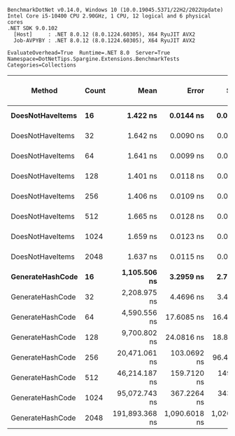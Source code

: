 ```

BenchmarkDotNet v0.14.0, Windows 10 (10.0.19045.5371/22H2/2022Update)
Intel Core i5-10400 CPU 2.90GHz, 1 CPU, 12 logical and 6 physical cores
.NET SDK 9.0.102
  [Host]     : .NET 8.0.12 (8.0.1224.60305), X64 RyuJIT AVX2
  Job-AVPYBY : .NET 8.0.12 (8.0.1224.60305), X64 RyuJIT AVX2

EvaluateOverhead=True  Runtime=.NET 8.0  Server=True  
Namespace=DotNetTips.Spargine.Extensions.BenchmarkTests  Categories=Collections  

```
| Method           | Count | Mean           | Error         | StdDev        | StdErr      | Min            | Q1             | Median         | Q3             | Max            | Op/s          | CI99.9% Margin | Iterations | Kurtosis | MValue | Skewness | Rank | LogicalGroup | Baseline | Exceptions | Completed Work Items | Lock Contentions | Code Size | Allocated |
|----------------- |------ |---------------:|--------------:|--------------:|------------:|---------------:|---------------:|---------------:|---------------:|---------------:|--------------:|---------------:|-----------:|---------:|-------:|---------:|-----:|------------- |--------- |-----------:|---------------------:|-----------------:|----------:|----------:|
| **DoesNotHaveItems** | **16**    |       **1.422 ns** |     **0.0144 ns** |     **0.0134 ns** |   **0.0035 ns** |       **1.400 ns** |       **1.412 ns** |       **1.420 ns** |       **1.435 ns** |       **1.442 ns** | **703,091,219.6** |       **7.498 ns** |      **15.00** |    **1.475** |  **2.000** |   **0.0230** |    **1** | *****            | **No**       |          **-** |                    **-** |                **-** |      **65 B** |         **-** |
| DoesNotHaveItems | 32    |       1.642 ns |     0.0090 ns |     0.0084 ns |   0.0022 ns |       1.626 ns |       1.636 ns |       1.643 ns |       1.649 ns |       1.655 ns | 609,078,454.0 |       7.499 ns |      15.00 |    1.827 |  2.000 |  -0.2654 |    2 | *            | No       |          - |                    - |                - |      65 B |         - |
| DoesNotHaveItems | 64    |       1.641 ns |     0.0099 ns |     0.0093 ns |   0.0024 ns |       1.628 ns |       1.635 ns |       1.640 ns |       1.649 ns |       1.657 ns | 609,342,243.7 |       7.499 ns |      15.00 |    1.627 |  2.000 |   0.2394 |    2 | *            | No       |          - |                    - |                - |      65 B |         - |
| DoesNotHaveItems | 128   |       1.401 ns |     0.0118 ns |     0.0105 ns |   0.0028 ns |       1.383 ns |       1.397 ns |       1.402 ns |       1.404 ns |       1.418 ns | 714,013,581.0 |       6.999 ns |      14.00 |    2.197 |  2.000 |  -0.0311 |    1 | *            | No       |          - |                    - |                - |      65 B |         - |
| DoesNotHaveItems | 256   |       1.406 ns |     0.0109 ns |     0.0102 ns |   0.0026 ns |       1.392 ns |       1.401 ns |       1.403 ns |       1.415 ns |       1.423 ns | 711,204,446.9 |       7.499 ns |      15.00 |    1.719 |  2.000 |   0.3864 |    1 | *            | No       |          - |                    - |                - |      65 B |         - |
| DoesNotHaveItems | 512   |       1.665 ns |     0.0128 ns |     0.0120 ns |   0.0031 ns |       1.651 ns |       1.655 ns |       1.663 ns |       1.673 ns |       1.688 ns | 600,778,124.2 |       7.498 ns |      15.00 |    1.840 |  2.000 |   0.5125 |    2 | *            | No       |          - |                    - |                - |      65 B |         - |
| DoesNotHaveItems | 1024  |       1.659 ns |     0.0123 ns |     0.0109 ns |   0.0029 ns |       1.646 ns |       1.651 ns |       1.658 ns |       1.662 ns |       1.682 ns | 602,600,065.0 |       6.999 ns |      14.00 |    2.607 |  2.000 |   0.8503 |    2 | *            | No       |          - |                    - |                - |      65 B |         - |
| DoesNotHaveItems | 2048  |       1.637 ns |     0.0115 ns |     0.0102 ns |   0.0027 ns |       1.617 ns |       1.632 ns |       1.638 ns |       1.640 ns |       1.656 ns | 610,952,826.1 |       6.999 ns |      14.00 |    2.647 |  2.000 |  -0.1375 |    2 | *            | No       |          - |                    - |                - |      65 B |         - |
| **GenerateHashCode** | **16**    |   **1,105.506 ns** |     **3.2959 ns** |     **2.7523 ns** |   **0.7633 ns** |   **1,101.534 ns** |   **1,104.129 ns** |   **1,105.493 ns** |   **1,107.455 ns** |   **1,110.513 ns** |     **904,563.0** |       **6.118 ns** |      **13.00** |    **1.896** |  **2.000** |   **0.2470** |    **3** | *****            | **No**       |          **-** |                    **-** |                **-** |   **1,038 B** |      **40 B** |
| GenerateHashCode | 32    |   2,208.975 ns |     4.4696 ns |     3.4896 ns |   1.0074 ns |   2,200.767 ns |   2,207.348 ns |   2,209.200 ns |   2,211.110 ns |   2,213.827 ns |     452,698.7 |       5.496 ns |      12.00 |    3.081 |  2.000 |  -0.7457 |    4 | *            | No       |          - |                    - |                - |   1,038 B |      40 B |
| GenerateHashCode | 64    |   4,590.556 ns |    17.6085 ns |    16.4710 ns |   4.2528 ns |   4,564.961 ns |   4,578.230 ns |   4,587.470 ns |   4,597.952 ns |   4,624.046 ns |     217,838.5 |       5.374 ns |      15.00 |    2.383 |  2.000 |   0.5541 |    5 | *            | No       |          - |                    - |                - |   1,038 B |      40 B |
| GenerateHashCode | 128   |   9,700.802 ns |    24.0816 ns |    18.8013 ns |   5.4275 ns |   9,662.352 ns |   9,692.337 ns |   9,702.638 ns |   9,709.656 ns |   9,738.501 ns |     103,084.3 |       3.286 ns |      12.00 |    2.931 |  2.000 |  -0.0721 |    6 | *            | No       |          - |                    - |                - |   1,064 B |      40 B |
| GenerateHashCode | 256   |  20,471.061 ns |   103.0692 ns |    96.4110 ns |  24.8932 ns |  20,360.641 ns |  20,393.066 ns |  20,447.791 ns |  20,523.083 ns |  20,705.316 ns |      48,849.4 |      -4.947 ns |      15.00 |    2.889 |  2.000 |   0.8422 |    7 | *            | No       |          - |                    - |                - |   1,074 B |      40 B |
| GenerateHashCode | 512   |  46,214.187 ns |   159.7120 ns |   149.3947 ns |  38.5735 ns |  46,014.850 ns |  46,088.980 ns |  46,225.623 ns |  46,310.971 ns |  46,510.437 ns |      21,638.4 |     -11.787 ns |      15.00 |    1.895 |  2.000 |   0.3041 |    8 | *            | No       |          - |                    - |                - |   1,074 B |      40 B |
| GenerateHashCode | 1024  |  95,072.743 ns |   367.2264 ns |   343.5038 ns |  88.6923 ns |  94,343.384 ns |  94,871.661 ns |  95,064.465 ns |  95,243.164 ns |  95,727.454 ns |      10,518.3 |     -36.846 ns |      15.00 |    2.599 |  2.000 |  -0.0983 |    9 | *            | No       |          - |                    - |                - |   1,074 B |      40 B |
| GenerateHashCode | 2048  | 191,893.368 ns | 1,090.6018 ns | 1,020.1496 ns | 263.4015 ns | 190,362.683 ns | 190,988.696 ns | 191,829.846 ns | 192,735.107 ns | 193,785.730 ns |       5,211.2 |    -124.201 ns |      15.00 |    1.622 |  2.000 |   0.1050 |   10 | *            | No       |          - |                    - |                - |   1,074 B |      40 B |
